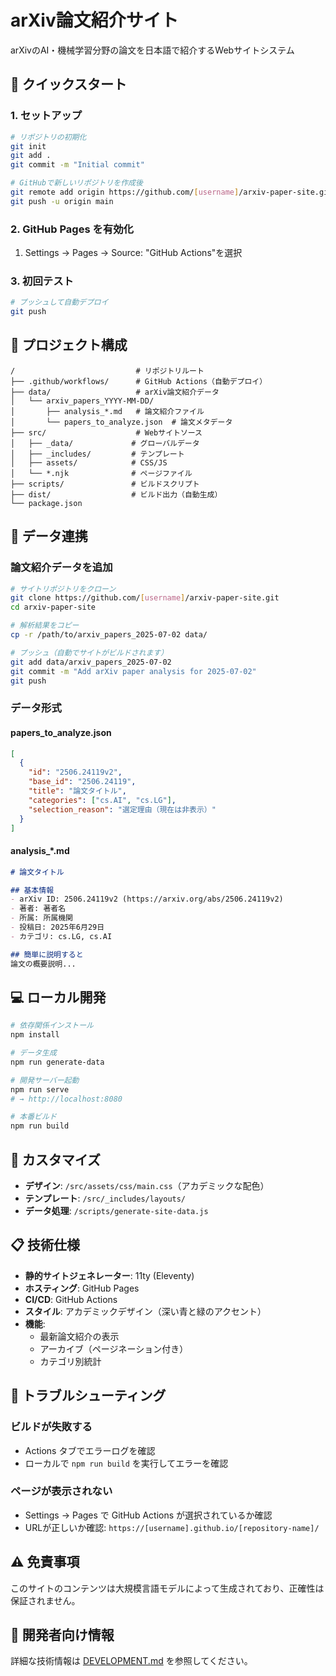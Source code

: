 # arXiv論文紹介サイト

arXivのAI・機械学習分野の論文を日本語で紹介するWebサイトシステム

## 🚀 クイックスタート

### 1. セットアップ

```bash
# リポジトリの初期化
git init
git add .
git commit -m "Initial commit"

# GitHubで新しいリポジトリを作成後
git remote add origin https://github.com/[username]/arxiv-paper-site.git
git push -u origin main
```

### 2. GitHub Pages を有効化

1. Settings → Pages → Source: "GitHub Actions"を選択

### 3. 初回テスト

```bash
# プッシュして自動デプロイ
git push
```

## 📁 プロジェクト構成

```
/                           # リポジトリルート
├── .github/workflows/      # GitHub Actions（自動デプロイ）
├── data/                   # arXiv論文紹介データ
│   └── arxiv_papers_YYYY-MM-DD/
│       ├── analysis_*.md   # 論文紹介ファイル
│       └── papers_to_analyze.json  # 論文メタデータ
├── src/                    # Webサイトソース
│   ├── _data/             # グローバルデータ
│   ├── _includes/         # テンプレート
│   ├── assets/            # CSS/JS
│   └── *.njk              # ページファイル
├── scripts/               # ビルドスクリプト
├── dist/                  # ビルド出力（自動生成）
└── package.json
```

## 🔄 データ連携

### 論文紹介データを追加

```bash
# サイトリポジトリをクローン
git clone https://github.com/[username]/arxiv-paper-site.git
cd arxiv-paper-site

# 解析結果をコピー
cp -r /path/to/arxiv_papers_2025-07-02 data/

# プッシュ（自動でサイトがビルドされます）
git add data/arxiv_papers_2025-07-02
git commit -m "Add arXiv paper analysis for 2025-07-02"
git push
```

### データ形式

#### papers_to_analyze.json
```json
[
  {
    "id": "2506.24119v2",
    "base_id": "2506.24119",
    "title": "論文タイトル",
    "categories": ["cs.AI", "cs.LG"],
    "selection_reason": "選定理由（現在は非表示）"
  }
]
```

#### analysis_*.md
```markdown
# 論文タイトル

## 基本情報
- arXiv ID: 2506.24119v2 (https://arxiv.org/abs/2506.24119v2)
- 著者: 著者名
- 所属: 所属機関
- 投稿日: 2025年6月29日
- カテゴリ: cs.LG, cs.AI

## 簡単に説明すると
論文の概要説明...
```

## 💻 ローカル開発

```bash
# 依存関係インストール
npm install

# データ生成
npm run generate-data

# 開発サーバー起動
npm run serve
# → http://localhost:8080

# 本番ビルド
npm run build
```

## 🎨 カスタマイズ

- **デザイン**: `/src/assets/css/main.css`（アカデミックな配色）
- **テンプレート**: `/src/_includes/layouts/`
- **データ処理**: `/scripts/generate-site-data.js`

## 📋 技術仕様

- **静的サイトジェネレーター**: 11ty (Eleventy)
- **ホスティング**: GitHub Pages  
- **CI/CD**: GitHub Actions
- **スタイル**: アカデミックデザイン（深い青と緑のアクセント）
- **機能**: 
  - 最新論文紹介の表示
  - アーカイブ（ページネーション付き）
  - カテゴリ別統計

## 🔧 トラブルシューティング

### ビルドが失敗する
- Actions タブでエラーログを確認
- ローカルで `npm run build` を実行してエラーを確認

### ページが表示されない
- Settings → Pages で GitHub Actions が選択されているか確認
- URLが正しいか確認: `https://[username].github.io/[repository-name]/`

## ⚠️ 免責事項

このサイトのコンテンツは大規模言語モデルによって生成されており、正確性は保証されません。

## 📝 開発者向け情報

詳細な技術情報は [DEVELOPMENT.md](DEVELOPMENT.md) を参照してください。